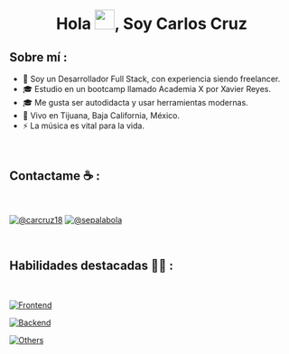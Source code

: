 <h1 align="center">Hola <img src="https://media.giphy.com/media/hvRJCLFzcasrR4ia7z/giphy.gif" width="35">, Soy Carlos Cruz</h1>

## Sobre mí :

- 🏢 Soy un Desarrollador Full Stack, con experiencia siendo freelancer.
- 🎓 Estudio en un bootcamp llamado Academia X por Xavier Reyes.
- 🎓 Me gusta ser autodidacta y usar herramientas modernas.
- 🏡 Vivo en Tijuana, Baja California, México.
- ⚡ La música es vital para la vida.

<br>

## Contactame ☕ :

<br>

[![@carcruz18](https://skillicons.dev/icons?i=instagram)](https://www.instagram.com/carcruz18/)
[![@sepalabola](https://skillicons.dev/icons?i=linkedin)](https://charliedevelopermx.com)

<br>

## Habilidades destacadas 🧑‍💻 :

<br>

[![Frontend](https://skillicons.dev/icons?i=html,css,js,react,tailwind)](https://skillicons.dev)

[![Backend](https://skillicons.dev/icons?i=django,express,mysql,nextjs,nodejs,py)](https://skillicons.dev)

[![Others](https://skillicons.dev/icons?i=discord,git,netlify,npm,vercel,vscode,vite)](https://skillicons.dev)

<br>
